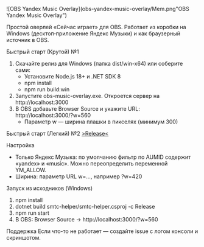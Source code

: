 ![OBS Yandex Music Overlay](obs-yandex-music-overlay/Mem.png"OBS Yandex Music Overlay")

Простой оверлей «Сейчас играет» для OBS. Работает из коробки на Windows (десктоп‑приложение Яндекс Музыки) и как браузерный источник в OBS.

Быстрый старт (Крутой) №1
1) Скачайте релиз для Windows (папка dist/win-x64) или соберите сами:
   - Установите Node.js 18+ и .NET SDK 8
   - npm install
   - npm run build:win
2) Запустите obs-music-overlay.exe. Откроется сервер на http://localhost:3000
3) В OBS добавьте Browser Source и укажите URL: http://localhost:3000/?w=560
   - Параметр w — ширина плашки в пикселях (минимум 300)

Быстрый старт (Легкий) №2
   [>Release<](https://github.com/kutuleek0/obs-yandex-music-overlay/releases/tag/Release-1.0)
   
Настройка
- Только Яндекс Музыка: по умолчанию фильтр по AUMID содержит «yandex» и «music». Можно переопределить переменной YM_ALLOW.
- Ширина: параметр URL w=..., например ?w=420

Запуск из исходников (Windows)
1) npm install
2) dotnet build smtc-helper/smtc-helper.csproj -c Release
3) npm run start
4) В OBS: Browser Source -> http://localhost:3000/?w=560

Поддержка
Если что-то не работает — создайте issue с логом консоли и скриншотом.




